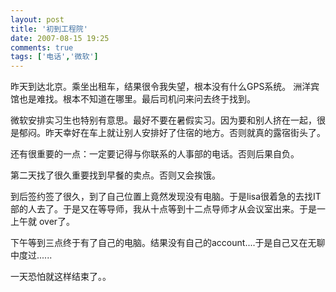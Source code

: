 ```yaml
---
layout: post
title: '初到工程院'
date: 2007-08-15 19:25
comments: true
tags: ['电话','微软']
---
```


昨天到达北京。乘坐出租车，结果很令我失望，根本没有什么GPS系统。 洲洋宾馆也是难找。根本不知道在哪里。最后司机问来问去终于找到。

微软安排实习生也特别有意思。最好不要在暑假实习。因为要和别人挤在一起，很是郁闷。昨天幸好在车上就让别人安排好了住宿的地方。否则就真的露宿街头了。

还有很重要的一点：一定要记得与你联系的人事部的电话。否则后果自负。

第二天找了很久重要找到早餐的卖点。否则又会挨饿。

到后签约签了很久，到了自己位置上竟然发现没有电脑。于是lisa很着急的去找IT部的人去了。于是又在等导师，我从十点等到十二点导师才从会议室出来。于是一上午就
over了。

下午等到三点终于有了自己的电脑。结果没有自己的account....于是自己又在无聊中度过......

一天恐怕就这样结束了。。

